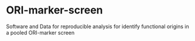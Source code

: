 # ORI-marker-screen
Software and Data for reproducible analysis for identify functional origins in a pooled ORI-marker screen
